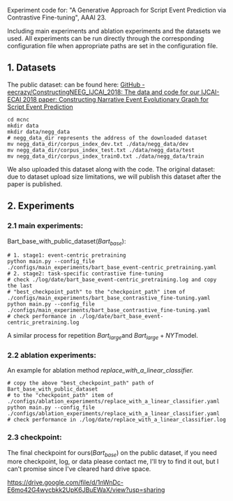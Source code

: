 Experiment code for: "A Generative Approach for Script Event Prediction via Contrastive Fine-tuning", AAAI 23.

Including main experiments and ablation experiments and the datasets we used. All experiments can be run directly through the corresponding configuration file when appropriate paths are set in the configuration file.

## 1.  Datasets
The public dataset: can be found here:  [GitHub - eecrazy/ConstructingNEEG_IJCAI_2018: The data and code for our IJCAI-ECAI 2018 paper: Constructing Narrative Event Evolutionary Graph for Script Event Prediction](https://github.com/eecrazy/ConstructingNEEG_IJCAI_2018)

```plain
cd mcnc
mkdir data
mkdir data/negg_data
# negg_data_dir represents the address of the downloaded dataset
mv negg_data_dir/corpus_index_dev.txt ./data/negg_data/dev
mv negg_data_dir/corpus_index_test.txt ./data/negg_data/test
mv negg_data_dir/corpus_index_train0.txt ./data/negg_data/train
```
We also uploaded this dataset along with the code.
The original dataset: due to dataset upload size limitations, we will publish this dataset after the paper is published.

## 2.  Experiments
### 2.1 main experiments:

Bart_base_with_public_dataset($Bart_{base}$):  

```plain
# 1. stage1: event-centric pretraining
python main.py --config_file ./configs/main_experiments/bart_base_event-centric_pretraining.yaml
# 2. stage2: task-specific contrastive fine-tuning
# check ./log/date/bart_base_event-centric_pretraining.log and copy the last
# "best_checkpoint_path" to the "checkpoint_path" item of ./configs/main_experiments/bart_base_contrastive_fine-tuning.yaml
python main.py --config_file ./configs/main_experiments/bart_base_contrastive_fine-tuning.yaml
# check performance in ./log/date/bart_base_event-centric_pretraining.log
```

A similar process for repetition $Bart_{large}$and $Bart_{large}+NYT$model.

### 2.2 ablation experiments:

An example for ablation method *replace_with_a_linear_classifier.*

```plain
# copy the above "best_checkpoint_path" path of Bart_base_with_public_dataset
# to the "checkpoint_path" item of ./configs/ablation_experiments/replace_with_a_linear_classifier.yaml
python main.py --config_file ./configs/ablation_experiments/replace_with_a_linear_classifier.yaml
# check performance in ./log/date/replace_with_a_linear_classifier.log
```

### 2.3 checkpoint:

The final checkpoint for ours($Bart_{base}$) on the public dataset, if you need more checkpoint, log, or data please contact me, I'll try to find it out, but I can't promise since I've cleared hard drive space.

https://drive.google.com/file/d/1nWnDc-E6mo42G4wycbkk2UpK6JBuEWaX/view?usp=sharing

